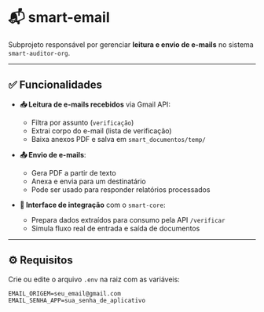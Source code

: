 # 📬 smart-email

Subprojeto responsável por gerenciar **leitura e envio de e-mails** no sistema `smart-auditor-org`.

---

## ✅ Funcionalidades

- **📥 Leitura de e-mails recebidos** via Gmail API:
  - Filtra por assunto (`verificação`)
  - Extrai corpo do e-mail (lista de verificação)
  - Baixa anexos PDF e salva em `smart_documentos/temp/`

- **📤 Envio de e-mails**:
  - Gera PDF a partir de texto
  - Anexa e envia para um destinatário
  - Pode ser usado para responder relatórios processados

- **📂 Interface de integração** com o `smart-core`:
  - Prepara dados extraídos para consumo pela API `/verificar`
  - Simula fluxo real de entrada e saída de documentos

---

## ⚙️ Requisitos

Crie ou edite o arquivo `.env` na raiz com as variáveis:

```env
EMAIL_ORIGEM=seu_email@gmail.com
EMAIL_SENHA_APP=sua_senha_de_aplicativo
